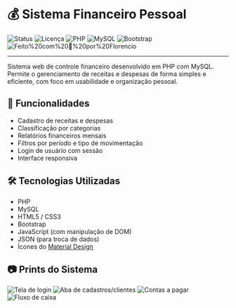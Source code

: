 # 💰 Sistema Financeiro Pessoal

![Status](https://img.shields.io/badge/status-finalizado-green)
![Licença](https://img.shields.io/badge/licença-MIT-blue)
![PHP](https://img.shields.io/badge/PHP-7.4%2B-777bb4?logo=php)
![MySQL](https://img.shields.io/badge/MySQL-5.7-orange?logo=mysql)
![Bootstrap](https://img.shields.io/badge/Bootstrap-5.0-purple?logo=bootstrap)
![Feito%20com%20💙%20por%20Florencio](https://img.shields.io/badge/feito%20com%20💙%20por-Florencio-000)

---

Sistema web de controle financeiro desenvolvido em PHP com MySQL. Permite o gerenciamento de receitas e despesas de forma simples e eficiente, com foco em usabilidade e organização pessoal.

## 🚀 Funcionalidades

- Cadastro de receitas e despesas
- Classificação por categorias
- Relatórios financeiros mensais
- Filtros por período e tipo de movimentação
- Login de usuário com sessão
- Interface responsiva

## 🛠 Tecnologias Utilizadas

- PHP
- MySQL
- HTML5 / CSS3
- Bootstrap
- JavaScript (com manipulação de DOM)
- JSON (para troca de dados)
- Ícones do [Material Design](https://fonts.google.com/icons)

## 📷 Prints do Sistema

![Tela de login](https://github.com/user-attachments/assets/319ffb50-3681-4df1-ad0b-ad870d3a3eeb)
![Aba de cadastros/clientes](https://github.com/user-attachments/assets/d5a6b09f-eade-4d86-a59e-06e0d208a5db)
![Contas a pagar](https://github.com/user-attachments/assets/738db777-b093-4bcb-b64e-881747628004)
![Fluxo de caixa](https://github.com/user-attachments/assets/b16de44c-1342-447d-8c2c-b33655f5cb7a)




